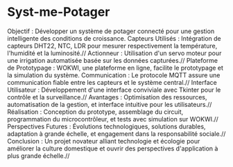 # Syst-me-Potager
Objectif : Développer un système de potager connecté pour une gestion intelligente des conditions de croissance.
Capteurs Utilisés : Intégration de capteurs DHT22, NTC, LDR pour mesurer respectivement la température, l'humidité et la luminosité.//
Actionneur : Utilisation d'un servo moteur pour une irrigation automatisée basée sur les données capturées.//
Plateforme de Prototypage : WOKWI, une plateforme en ligne, facilite le prototypage et la simulation du système.
Communication : Le protocole MQTT assure une communication fiable entre les capteurs et le système central.//
Interface Utilisateur : Développement d'une interface conviviale avec Tkinter pour le contrôle et la surveillance.//
Avantages : Optimisation des ressources, automatisation de la gestion, et interface intuitive pour les utilisateurs.//
Réalisation : Conception du prototype, assemblage du circuit, programmation du microcontrôleur, et tests avec simulation sur WOKWI.//
Perspectives Futures : Évolutions technologiques, solutions durables, adaptation à grande échelle, et engagement dans la responsabilité sociale.//
Conclusion : Un projet novateur alliant technologie et écologie pour améliorer la culture domestique et ouvrir des perspectives d'application à plus grande échelle.//
